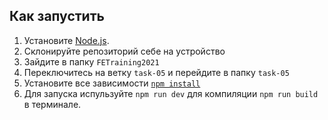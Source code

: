 ## Как запустить

1. Установите [Node.js](https://nodejs.org/en/download/).
2. Склонируйте репозиторий себе на устройство  
4. Зайдите в папку `FETraining2021`
5. Переключитесь на ветку `task-05` и перейдите в папку `task-05`
5. Установите все зависимости [`npm install`](https://docs.npmjs.com/cli/install)  
6. Для запуска испульзуйте `npm run dev` для компиляции `npm run build` в терминале.

